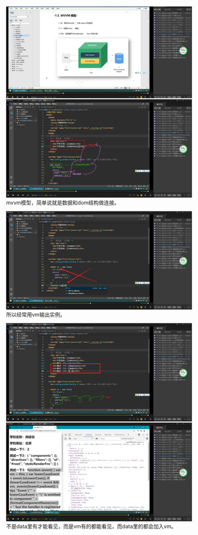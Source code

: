 ![](./img/2022-01-18-14-08-04.png)      
![](./img/2022-01-18-14-09-24.png)      
mvvm模型，简单说就是数据和dom结构做连接。       

![](./img/2022-01-18-14-11-20.png)      
所以经常用vm输出实例。      

![](./img/2022-01-18-14-14-14.png)      
![](./img/2022-01-18-14-15-00.png)
不是data里有才能看见，而是vm有的都能看见，而data里的都会加入vm。

